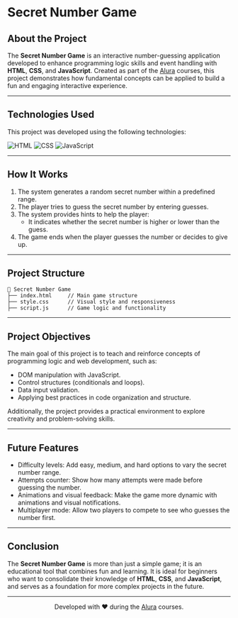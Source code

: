 # Secret Number Game

## About the Project
The **Secret Number Game** is an interactive number-guessing application developed to enhance programming logic skills and event handling with **HTML**, **CSS**, and **JavaScript**. Created as part of the [Alura](https://www.alura.com.br/) courses, this project demonstrates how fundamental concepts can be applied to build a fun and engaging interactive experience.

---

## Technologies Used
This project was developed using the following technologies:

<div>
  <img src="https://img.shields.io/badge/HTML-orange?style=for-the-badge&logo=html5&logoColor=white" alt="HTML">
  <img src="https://img.shields.io/badge/CSS-blue?style=for-the-badge&logo=css3&logoColor=white" alt="CSS">
  <img src="https://img.shields.io/badge/JavaScript-yellow?style=for-the-badge&logo=javascript&logoColor=black" alt="JavaScript">
</div>

---

## How It Works
1. The system generates a random secret number within a predefined range.
2. The player tries to guess the secret number by entering guesses.
3. The system provides hints to help the player:
   - It indicates whether the secret number is higher or lower than the guess.
4. The game ends when the player guesses the number or decides to give up.

---

## Project Structure
```plaintext
📂 Secret Number Game
├── index.html     // Main game structure
├── style.css      // Visual style and responsiveness
├── script.js      // Game logic and functionality
```

---

## Project Objectives
The main goal of this project is to teach and reinforce concepts of programming logic and web development, such as:
- DOM manipulation with JavaScript.
- Control structures (conditionals and loops).
- Data input validation.
- Applying best practices in code organization and structure.

Additionally, the project provides a practical environment to explore creativity and problem-solving skills.

---

## Future Features
- Difficulty levels: Add easy, medium, and hard options to vary the secret number range.
- Attempts counter: Show how many attempts were made before guessing the number.
- Animations and visual feedback: Make the game more dynamic with animations and visual notifications.
- Multiplayer mode: Allow two players to compete to see who guesses the number first.

---

## Conclusion
The **Secret Number Game** is more than just a simple game; it is an educational tool that combines fun and learning. It is ideal for beginners who want to consolidate their knowledge of **HTML**, **CSS**, and **JavaScript**, and serves as a foundation for more complex projects in the future.

---

<p align="center">
  Developed with ❤️ during the <a href="https://www.alura.com.br/">Alura</a> courses.
</p>
